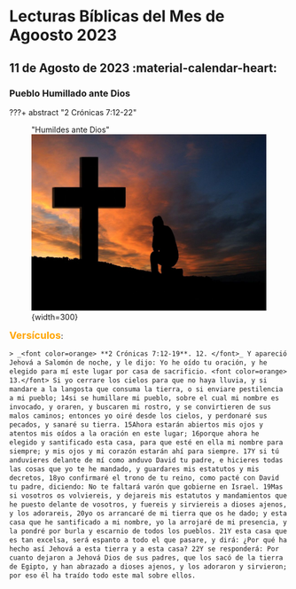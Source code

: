 # **Lecturas Bíblicas del Mes de Agoosto 2023**

##  11 de Agosto de 2023 :material-calendar-heart:
### Pueblo Humillado ante Dios

???+ abstract "2 Crónicas 7:12-22"
    <figure markdown><figcaption>"Humildes ante Dios"</figcaption>
    ![Hacedor de la palabra](../assets/humble.jpg){width=300} </figure>
    <font size=4, color=orange>**Versículos**</font>:

    > _<font color=orange> **2 Crónicas 7:12-19**. 12. </font>_ Y apareció Jehová a Salomón de noche, y le dijo: Yo he oído tu oración, y he elegido para mí este lugar por casa de sacrificio. <font color=orange> 13.</font> Si yo cerrare los cielos para que no haya lluvia, y si mandare a la langosta que consuma la tierra, o si enviare pestilencia a mi pueblo; 14si se humillare mi pueblo, sobre el cual mi nombre es invocado, y oraren, y buscaren mi rostro, y se convirtieren de sus malos caminos; entonces yo oiré desde los cielos, y perdonaré sus pecados, y sanaré su tierra. 15Ahora estarán abiertos mis ojos y atentos mis oídos a la oración en este lugar; 16porque ahora he elegido y santificado esta casa, para que esté en ella mi nombre para siempre; y mis ojos y mi corazón estarán ahí para siempre. 17Y si tú anduvieres delante de mí como anduvo David tu padre, e hicieres todas las cosas que yo te he mandado, y guardares mis estatutos y mis decretos, 18yo confirmaré el trono de tu reino, como pacté con David tu padre, diciendo: No te faltará varón que gobierne en Israel. 19Mas si vosotros os volviereis, y dejareis mis estatutos y mandamientos que he puesto delante de vosotros, y fuereis y sirviereis a dioses ajenos, y los adorareis, 20yo os arrancaré de mi tierra que os he dado; y esta casa que he santificado a mi nombre, yo la arrojaré de mi presencia, y la pondré por burla y escarnio de todos los pueblos. 21Y esta casa que es tan excelsa, será espanto a todo el que pasare, y dirá: ¿Por qué ha hecho así Jehová a esta tierra y a esta casa? 22Y se responderá: Por cuanto dejaron a Jehová Dios de sus padres, que los sacó de la tierra de Egipto, y han abrazado a dioses ajenos, y los adoraron y sirvieron; por eso él ha traído todo este mal sobre ellos.